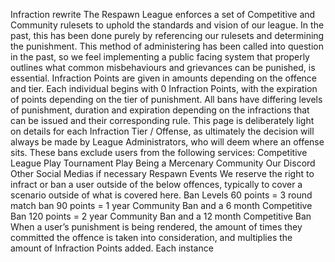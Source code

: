 Infraction rewrite
The Respawn League enforces a set of Competitive and Community rulesets to uphold the standards and vision of our league. In the past, this has been done purely by referencing our rulesets and determining the punishment. This method of administering has been called into question in the past, so we feel implementing a public facing system that properly outlines what common misbehaviours and grievances can be punished, is essential.
Infraction Points are given in amounts depending on the offence and tier. Each individual begins with 0 Infraction Points, with the expiration of points depending on the tier of punishment. All bans have differing levels of punishment, duration and expiration depending on the infractions that can be issued and their corresponding rule.
This page is deliberately light on details for each Infraction Tier / Offense, as ultimately the decision will always be made by League Administrators, who will deem where an offense sits.
These bans exclude users from the following services:
Competitive
League Play
Tournament Play
Being a Mercenary
Community
Our Discord
Other Social Medias if necessary
Respawn Events
We reserve the right to infract or ban a user outside of the below offences, typically to cover a scenario outside of what is covered here.
Ban Levels
60 points = 3 round match ban
90 points = 1 year Community Ban and a 6 month Competitive Ban
120 points = 2 year Community Ban and a 12 month Competitive Ban
When a user’s punishment is being rendered, the amount of times they committed the offence is taken into consideration, and multiplies the amount of Infraction Points added. Each instance





